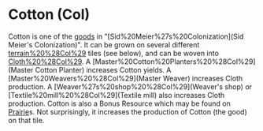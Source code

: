 # Cotton (Col)

Cotton is one of the [goods](goods) in "[Sid%20Meier%27s%20Colonization](Sid Meier's Colonization)". It can be grown on several different [terrain%20%28Col%29](terrain) tiles (see below), and can be woven into [Cloth%20%28Col%29](Cloth). A [Master%20Cotton%20Planters%20%28Col%29](Master Cotton Planter) increases Cotton yields. A [Master%20Weavers%20%28Col%29](Master Weaver) increases Cloth production. A [Weaver%27s%20shop%20%28Col%29](Weaver's shop) or [Textile%20mill%20%28Col%29](Textile mill) also increases Cloth production.
Cotton is also a Bonus Resource which may be found on [Prairie](Prairie)s. Not surprisingly, it increases the production of Cotton (the good) on that tile.